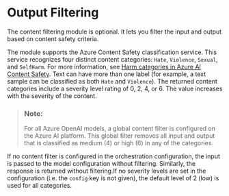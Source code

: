 <!-- loiob021a5e4e3ae433e9f5250cec058efd9 -->

# Output Filtering

The content filtering module is optional. It lets you filter the input and output based on content safety criteria.

The module supports the Azure Content Safety classification service. This service recognizes four distinct content categories: `Hate`, `Violence`, `Sexual`, and `SelfHarm`. For more information, see [Harm categories in Azure AI Content Safety](https://learn.microsoft.com/en-us/azure/ai-services/content-safety/concepts/harm-categories?tabs=warning). Text can have more than one label \(for example, a text sample can be classified as both `Hate` and `Violence`\). The returned content categories include a severity level rating of 0, 2, 4, or 6. The value increases with the severity of the content.

> ### Note:  
> For all Azure OpenAI models, a global content filter is configured on the Azure AI platform. This global filter removes all input and output that is classified as medium \(4\) or high \(6\) in any of the categories.

If no content filter is configured in the orchestration configuration, the input is passed to the model configuration without filtering. Similarly, the response is returned without filtering.If no severity levels are set in the configuration \(i.e. the `config` key is not given\), the default level of 2 \(low\) is used for all categories.

